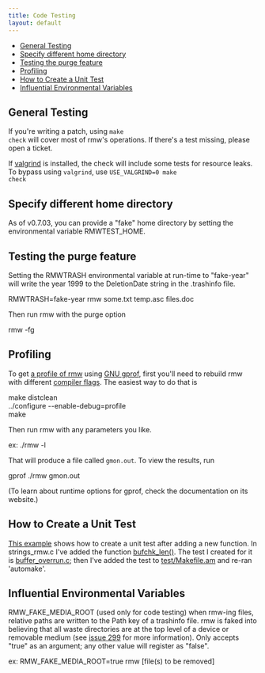 ```yaml
---
title: Code Testing
layout: default
---
```

<ul>
  <li><a href="#general_testing">General Testing</a></li>
  <li><a href="#testing_home">Specify different home directory</a></li>
  <li><a href="#testing_purge">Testing the purge feature</a></li>
  <li><a href="#profiling">Profiling</a></li>
  <li><a href="#create_test">How to Create a Unit Test</a></li>
  <li><a href="#env_vars">Influential Environmental Variables</a></li>
</ul>

<h2 id="general_testing">General Testing</h2>

If you're writing a patch, using <code class="w3-codespan">make
check</code> will cover most of rmw's operations. If there's a test
missing, please open a ticket.

If [valgrind](https://www.valgrind.org/) is installed, the check will
include some tests for resource leaks. To bypass using `valgrind`, use
<code class="w3-codespan">USE_VALGRIND=0 make check</code>

<h2 id="testing_home">Specify different home directory</h2>

As of v0.7.03, you can provide a "fake" home directory by setting the
environmental variable RMWTEST_HOME.

<h2 id="testing_purge">Testing the purge feature</h2>

Setting the RMWTRASH environmental variable at run-time to "fake-year"
will write the year 1999 to the DeletionDate string in the .trashinfo
file.

<p class="w3-code">
  RMWTRASH=fake-year rmw some.txt temp.asc files.doc
</p>

Then run rmw with the purge option

<p class="w3-code">
  rmw -fg
</p>

<!-- This section probably would be better on a separate "Debugging" page (not yet created) -->
<h2 id="profiling">Profiling</h2>

To get [a profile of rmw](/profile.example.txt) using [GNU
gprof](https://sourceware.org/binutils/docs/gprof/), first you'll need
to rebuild rmw with different [compiler
flags](https://sourceware.org/binutils/docs/gprof/Compiling.html#Compiling).
The easiest way to do that is

<p class="w3-code">
  make distclean<br />
  ../configure --enable-debug=profile<br />
  make
</p>

Then run rmw with any parameters you like.

<p class="w3-code">
  ex: ./rmw -l
</p>

That will produce a file called <code
class="w3-codespan">gmon.out</code>. To view the results, run
<p class="w3-code">gprof ./rmw gmon.out</p>
(To learn about runtime options for gprof, check the documentation on
its website.)

<h2 id="create_test">How to Create a Unit Test</h2>

[This
example](https://github.com/theimpossibleastronaut/rmw/commit/edaf560929e8589bac8874b93ae3520962ffab39)
shows how to create a unit test after adding a new function. In
strings_rmw.c I've added the function
[bufchk_len()](https://github.com/theimpossibleastronaut/rmw/commit/edaf560929e8589bac8874b93ae3520962ffab39#diff-20cfff9d32e70348c58a461184f4070eR123).
The test I created for it is
[buffer_overrun.c](https://github.com/theimpossibleastronaut/rmw/commit/edaf560929e8589bac8874b93ae3520962ffab39#diff-14a4f62c9e948bbebcfc09c12e01f3ae);
then I've added the test to
[test/Makefile.am](https://github.com/theimpossibleastronaut/rmw/commit/edaf560929e8589bac8874b93ae3520962ffab39#diff-7d1a3afeff4f7c00c95d6be6f2847e6e)
and re-ran 'automake'.

<h2 id="env_vars">Influential Environmental Variables</h2>

RMW_FAKE_MEDIA_ROOT (used only for code testing) when rmw-ing files,
relative paths are written to the Path key of a trashinfo file. rmw is
faked into believing that all waste directories are at the top level of
a device or removable medium (see <a
href="https://github.com/theimpossibleastronaut/rmw/issues/299">issue
299</a> for more information). Only accepts "true" as an argument; any
other value will register as "false".

<p class="w3-code">
ex: RMW_FAKE_MEDIA_ROOT=true rmw [file(s) to be removed]
</p>

